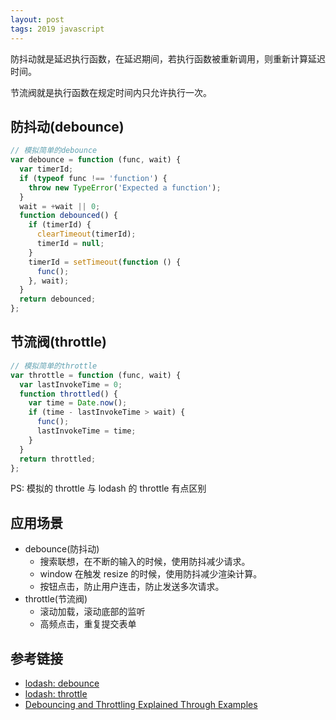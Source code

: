 ```yaml
---
layout: post
tags: 2019 javascript
---
```


防抖动就是延迟执行函数，在延迟期间，若执行函数被重新调用，则重新计算延迟时间。

节流阀就是执行函数在规定时间内只允许执行一次。

## 防抖动(debounce)

```js
// 模拟简单的debounce
var debounce = function (func, wait) {
  var timerId;
  if (typeof func !== 'function') {
    throw new TypeError('Expected a function');
  }
  wait = +wait || 0;
  function debounced() {
    if (timerId) {
      clearTimeout(timerId);
      timerId = null;
    }
    timerId = setTimeout(function () {
      func();
    }, wait);
  }
  return debounced;
};
```

## 节流阀(throttle)

```js
// 模拟简单的throttle
var throttle = function (func, wait) {
  var lastInvokeTime = 0;
  function throttled() {
    var time = Date.now();
    if (time - lastInvokeTime > wait) {
      func();
      lastInvokeTime = time;
    }
  }
  return throttled;
};
```

PS: 模拟的 throttle 与 lodash 的 throttle 有点区别

## 应用场景

- debounce(防抖动)
  - 搜索联想，在不断的输入的时候，使用防抖减少请求。
  - window 在触发 resize 的时候，使用防抖减少渲染计算。
  - 按钮点击，防止用户连击，防止发送多次请求。
- throttle(节流阀)
  - 滚动加载，滚动底部的监听
  - 高频点击，重复提交表单

## 参考链接

- [lodash: debounce](https://github.com/lodash/lodash/blob/master/debounce.js)
- [lodash: throttle](https://github.com/lodash/lodash/blob/master/throttle.js)
- [Debouncing and Throttling Explained Through Examples](https://css-tricks.com/debouncing-throttling-explained-examples/)
